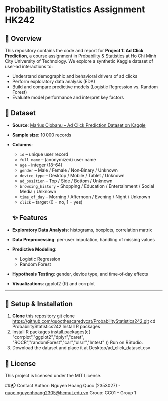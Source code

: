 # ProbabilityStatistics Assignment HK242
## 🧐 Overview
This repository contains the code and report for **Project 1: Ad Click Prediction**, a course assignment in Probability & Statistics at Ho Chi Minh City University of Technology. We explore a synthetic Kaggle dataset of user‑ad interactions to:
- Understand demographic and behavioral drivers of ad clicks  
- Perform exploratory data analysis (EDA)  
- Build and compare predictive models (Logistic Regression vs. Random Forest)  
- Evaluate model performance and interpret key factors
## 📂 Dataset

- **Source**: [Marius Ciobanu – Ad Click Prediction Dataset on Kaggle](https://www.kaggle.com/datasets/marius2303/ad-click-prediction-dataset)  
- **Sample size**: 10 000 records  
- **Columns**:  
  - `id` – unique user record  
  - `full_name` – (anonymized) user name  
  - `age` – integer (18–64)  
  - `gender` – Male / Female / Non‑Binary / Unknown  
  - `device_type` – Desktop / Mobile / Tablet / Unknown  
  - `ad_position` – Top / Side / Bottom / Unknown  
  - `browsing_history` – Shopping / Education / Entertainment / Social Media / Unknown  
  - `time_of_day` – Morning / Afternoon / Evening / Night / Unknown  
  - `click` – target (0 = no, 1 = yes)
  ## ✨ Features

- **Exploratory Data Analysis**: histograms, boxplots, correlation matrix  
- **Data Preprocessing**: per‑user imputation, handling of missing values  
- **Predictive Modeling**:  
  - Logistic Regression  
  - Random Forest  
- **Hypothesis Testing**: gender, device type, and time‑of‑day effects  
- **Visualizations**: ggplot2 (R) and corrplot

---

## 🚀 Setup & Installation

1. **Clone** this repository
git clone https://github.com/quocthescaredycat/ProbabilityStatistics242.git
cd ProbabilityStatistics242
Install R packages
2. Install R packages
install.packages(c(
  "corrplot","ggplot2","dplyr","caret",
  "ROCR","randomForest","car","olsrr","lmtest"
))
  Run on RStudio.
3. Download the dataset and place it at Desktop/ad_click_dataset.csv
## 📄 License
This project is licensed under the MIT License.

##📬 Contact
Author: Nguyen Hoang Quoc (2353027) - quoc.nguyenhoang2305@hcmut.edu.vn
Group: CC01 – Group 1

